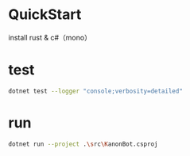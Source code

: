 # QuickStart

install rust & c#（mono）

# test

```bash
dotnet test --logger "console;verbosity=detailed"
```

# run

```bash
dotnet run --project .\src\KanonBot.csproj
```